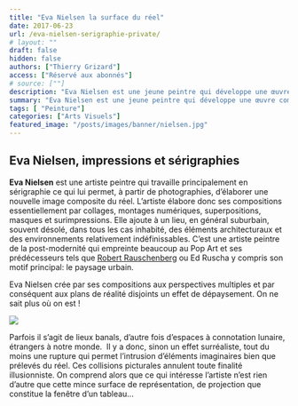 ```yaml
---
title: "Eva Nielsen la surface du réel"
date: 2017-06-23
url: /eva-nielsen-serigraphie-private/
# layout: ""
draft: false
hidden: false
authors: ["Thierry Grizard"]
access: ["Réservé aux abonnés"]
# source: [""]
description: "Eva Nielsen est une jeune peintre qui développe une œuvre comme une élégie du suburbain, les lieux et leurs images se mêlent dans des sérigraphies savantes"
summary: "Eva Nielsen est une jeune peintre qui développe une œuvre comme une élégie du suburbain, les lieux et leurs images se mêlent dans des sérigraphies savantes"
tags: [ "Peinture"]
categories: ["Arts Visuels"]
featured_image: "/posts/images/banner/nielsen.jpg"
---
```

## Eva Nielsen, impressions et sérigraphies

**Eva Nielsen** est une artiste peintre qui travaille principalement en sérigraphie ce qui lui permet, à partir de photographies, d’élaborer une nouvelle image composite du réel. L’artiste élabore donc ses compositions essentiellement par collages, montages numériques, superpositions, masques et surimpressions. Elle ajoute à un lieu, en général suburbain, souvent désolé, dans tous les cas inhabité, des éléments architecturaux et des environnements relativement indéfinissables. C’est une artiste peintre de la post-modernité qui empreinte beaucoup au Pop Art et ses prédécesseurs tels que [Robert Rauschenberg](/robert-rauschenberg-vaporous-fantasies/) ou Ed Ruscha y compris son motif principal: le paysage urbain.

Eva Nielsen crée par ses compositions aux perspectives multiples et par conséquent aux plans de réalité disjoints un effet de dépaysement. On ne sait plus où on est !

![](/posts/images/nielsen/eva-nielsen-serigraphie-painting-artiste-peintre-exposition.jpg)

Parfois il s’agit de lieux banals, d’autre fois d’espaces à connotation lunaire, étrangers à notre monde.  Il y a donc, sinon un effet surréaliste, tout du moins une rupture qui permet l’intrusion d’éléments imaginaires bien que prélevés du réel. Ces collisions picturales annulent toute finalité illusionniste. On comprend alors que ce qui intéresse l’artiste n’est rien d’autre que cette mince surface de représentation, de projection que constitue la fenêtre d’un tableau...